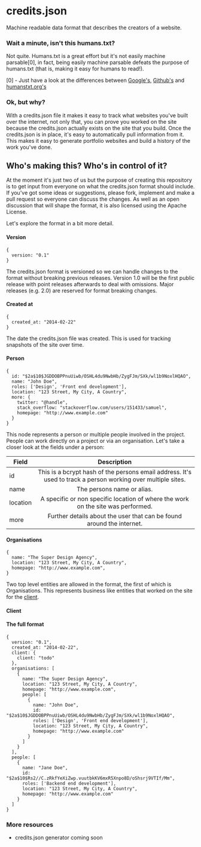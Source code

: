# credits.json

Machine readable data format that describes the creators of a website.

### Wait a minute, isn't this humans.txt?

Not quite. Humans.txt is a great effort but it's not easily machine parsable[0], in fact, being easily machine parsable defeats the purpose of humans.txt (that is, making it easy for humans to read!).

[0] - Just have a look at the differences between [Google's](https://www.google.com/humans.txt), [Github's](https://www.github.com/humans.txt) and [humanstxt.org's](http://humanstxt.org/humans.txt)

### Ok, but why?

With a credits.json file it makes it easy to track what websites you've built over the internet, not only that, you can prove you worked on the site because the credits.json actually exists on the site that you build. Once the credits.json is in place, it's easy to automatically pull information from it. This makes it easy to generate portfolio websites and build a history of the work you've done.

## Who's making this? Who's in control of it?

At the moment it's just two of us but the purpose of creating this repository is to get input from everyone on what the credits.json format should include. If you've got some ideas or suggestions, please fork, implement and make a pull request so everyone can discuss the changes. As well as an open discussion that will shape the format, it is also licensed using the Apache License.

Let's explore the format in a bit more detail.

#### Version

```
{
  version: "0.1"
}
```

The credits.json format is versioned so we can handle changes to the format without breaking previous releases. Version 1.0 will be the first public release with point releases afterwards to deal with omissions. Major releases (e.g. 2.0) are reserved for format breaking changes.

#### Created at

```
{
  created_at: "2014-02-22"
}
```

The date the credits.json file was created. This is used for tracking snapshots of the site over time.

#### Person
```
{
  id: "$2a$10$JGDDOBPPnuUiwb/OSHL4du9NwbHb/ZygFJm/SXk/wl1b9NoxlHQAO",
  name: "John Doe",
  roles: ['Design', 'Front end development'],
  location: "123 Street, My City, A Country",
  more: {
    twitter: "@handle",
    stack_overflow: "stackoverflow.com/users/151433/samuel",
    homepage: "http://www.example.com"
  }
}
```

This node represents a person or multiple people involved in the project. People can work directly on a project or via an organisation. Let's take a closer look at the fields under a person:

| Field         | Description   |
| ------------- |:-------------:|
| id            | This is a bcrypt hash of the persons email address. It's used to track a person working over multiple sites. |
| name          | The persons name or alias. |
| location      | A specific or non specific location of where the work on the site was performed. |
| more          | Further details about the user that can be found around the internet. |

#### Organisations

```
{
  name: "The Super Design Agency",
  location: "123 Street, My City, A Country",
  homepage: "http://www.example.com",
}
```

Two top level entities are allowed in the format, the first of which is Organisations. This represents business like entities that worked on the site for the [client](#client).

#### Client <a name="client"></a>

#### The full format
```
{
  version: "0.1",
  created_at: "2014-02-22",
  client: {
    client: "todo"
  },
  organisations: [
    {
      name: "The Super Design Agency",
      location: "123 Street, My City, A Country",
      homepage: "http://www.example.com",
      people: [
        {
          name: "John Doe",
          id: "$2a$10$JGDDOBPPnuUiwb/OSHL4du9NwbHb/ZygFJm/SXk/wl1b9NoxlHQAO",
          roles: ['Design', 'Front end development'],
          location: "123 Street, My City, A Country",
          homepage: "http://www.example.com"
        }
      ]
    }
  ],
  people: [
    {
      name: "Jane Doe",
      id: "$2a$10$Rs2//C.zRkfYeXiZwp.vuutbkKV6mxR5Xnpo8D/oShsrj9VTIf/Mm",
      roles: ['Backend end development'],
      location: "123 Street, My City, A Country",
      homepage: "http://www.example.com"
    }
  ]
}
```

### More resources

* credits.json generator coming soon
